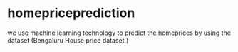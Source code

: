 # homepriceprediction
we use machine learning technology  to predict the homeprices by using the dataset (Bengaluru House price dataset.)
